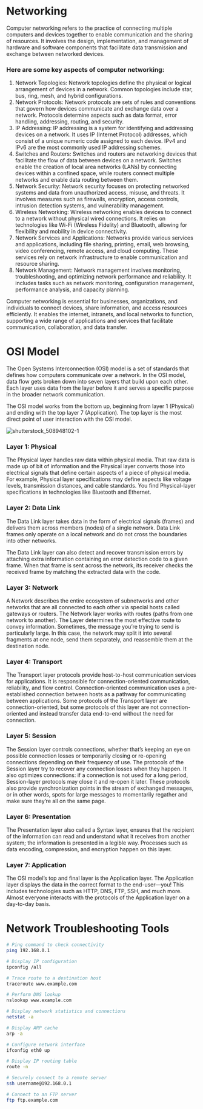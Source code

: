 # Networking

<p> Computer networking refers to the practice of connecting multiple computers and devices together to enable communication and the sharing of resources. It involves the design, implementation, and management of hardware and software components that facilitate data transmission and exchange between networked devices.</p>

### Here are some key aspects of computer networking:
<ol>
<li>Network Topologies: Network topologies define the physical or logical arrangement of devices in a network. Common topologies include star, bus, ring, mesh, and hybrid configurations.</li>


<li>Network Protocols: Network protocols are sets of rules and conventions that govern how devices communicate and exchange data over a network. Protocols determine aspects such as data format, error handling, addressing, routing, and security.</li>


<li>IP Addressing: IP addressing is a system for identifying and addressing devices on a network. It uses IP (Internet Protocol) addresses, which consist of a unique numeric code assigned to each device. IPv4 and IPv6 are the most commonly used IP addressing schemes.</li>


<li>Switches and Routers: Switches and routers are networking devices that facilitate the flow of data between devices on a network. Switches enable the creation of local area networks (LANs) by connecting devices within a confined space, while routers connect multiple networks and enable data routing between them.</li>


<li>Network Security: Network security focuses on protecting networked systems and data from unauthorized access, misuse, and threats. It involves measures such as firewalls, encryption, access controls, intrusion detection systems, and vulnerability management.</li>


<li>Wireless Networking: Wireless networking enables devices to connect to a network without physical wired connections. It relies on technologies like Wi-Fi (Wireless Fidelity) and Bluetooth, allowing for flexibility and mobility in device connectivity.</li>


<li>Network Services and Applications: Networks provide various services and applications, including file sharing, printing, email, web browsing, video conferencing, remote access, and cloud computing. These services rely on network infrastructure to enable communication and resource sharing.</li>


<li>Network Management: Network management involves monitoring, troubleshooting, and optimizing network performance and reliability. It includes tasks such as network monitoring, configuration management, performance analysis, and capacity planning.</li></ol>

Computer networking is essential for businesses, organizations, and individuals to connect devices, share information, and access resources efficiently. It enables the internet, intranets, and local networks to function, supporting a wide range of applications and services that facilitate communication, collaboration, and data transfer.

# OSI Model
<p>The Open Systems Interconnection (OSI) model is a set of standards that defines how computers communicate over a network. In the OSI model, data flow gets broken down into seven layers that build upon each other. Each layer uses data from the layer before it and serves a specific purpose in the broader network communication.</p>

The OSI model works from the bottom up, beginning from layer 1 (Physical) and ending with the top layer 7 (Application). The top layer is the most direct point of user interaction with the OSI model.

![shutterstock_508948102-1](https://github.com/zen-class/zen-class-devops-documentation/assets/36299748/23683353-27c0-4896-ae01-d3e76ce8e3df)
### Layer 1: Physical
The Physical layer handles raw data within physical media. That raw data is made up of bit of information and the Physical layer converts those into electrical signals that define certain aspects of a piece of physical media. For example, Physical layer specifications may define aspects like voltage levels, transmission distances, and cable standards. You find Physical-layer specifications in technologies like Bluetooth and Ethernet.

### Layer 2: Data Link
The Data Link layer takes data in the form of electrical signals (frames) and delivers them across members (nodes) of a single network. Data Link frames only operate on a local network and do not cross the boundaries into other networks.

The Data Link layer can also detect and recover transmission errors by attaching extra information containing an error detection code to a given frame. When that frame is sent across the network, its receiver checks the received frame by matching the extracted data with the code.

### Layer 3: Network
A Network describes the entire ecosystem of subnetworks and other networks that are all connected to each other via special hosts called gateways or routers. The Network layer works with routes (paths from one network to another). The Layer determines the most effective route to convey information. Sometimes, the message you’re trying to send is particularly large. In this case, the network may split it into several fragments at one node, send them separately, and reassemble them at the destination node.

### Layer 4: Transport
The Transport layer protocols provide host-to-host communication services for applications. It is responsible for connection-oriented communication, reliability, and flow control. Connection-oriented communication uses a pre-established connection between hosts as a pathway for communicating between applications. Some protocols of the Transport layer are connection-oriented, but some protocols of this layer are not connection-oriented and instead transfer data end-to-end without the need for connection.

### Layer 5: Session
The Session layer controls connections, whether that’s keeping an eye on possible connection losses or temporarily closing or re-opening connections depending on their frequency of use. The protocols of the Session layer try to recover any connection losses when they happen. It also optimizes connections: if a connection is not used for a long period, Session-layer protocols may close it and re-open it later. These protocols also provide synchronization points in the stream of exchanged messages, or in other words, spots for large messages to momentarily regather and make sure they’re all on the same page.

### Layer 6: Presentation
The Presentation layer also called a Syntax layer, ensures that the recipient of the information can read and understand what it receives from another system; the information is presented in a legible way. Processes such as data encoding, compression, and encryption happen on this layer.

### Layer 7: Application
The OSI model’s top and final layer is the Application layer. The Application layer displays the data in the correct format to the end-user—you! This includes technologies such as HTTP, DNS, FTP, SSH, and much more. Almost everyone interacts with the protocols of the Application layer on a day-to-day basis.

# Network Troubleshooting Tools


 ```bash
# Ping command to check connectivity
ping 192.168.0.1

# Display IP configuration
ipconfig /all

# Trace route to a destination host
traceroute www.example.com

# Perform DNS lookup
nslookup www.example.com

# Display network statistics and connections
netstat -a

# Display ARP cache
arp -a

# Configure network interface
ifconfig eth0 up

# Display IP routing table
route -n

# Securely connect to a remote server
ssh username@192.168.0.1

# Connect to an FTP server
ftp ftp.example.com
